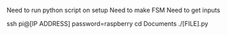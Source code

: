 Need to run python script on setup
Need to make FSM
Need to get inputs

ssh pi@[IP ADDRESS]
password=raspberry
cd Documents
./[FILE].py